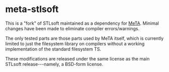 # meta-stlsoft
This is a "fork" of STLsoft maintained as a dependency for [MeTA][meta].
Minimal changes have been made to eliminate compiler errors/warnings.

The only tested parts are those parts used by MeTA itself, which is
currently limited to just the filesystem library on compilers without a
working implementation of the standard filesystem TS.

These modifications are released under the same license as the main STLsoft
release---namely, a BSD-form license.

[meta]: https://github.com/meta-toolkit/meta
